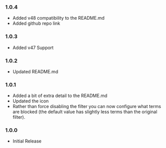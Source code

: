 ### 1.0.4

- Added v48 compatibility to the README.md
- Added github repo link

### 1.0.3

- Added v47 Support

### 1.0.2

- Updated README.md

### 1.0.1

- Added a bit of extra detail to the README.md
- Updated the icon
- Rather than force disabling the filter you can now configure what terms are blocked (the default value has slightly less terms than the original filter).

### 1.0.0

- Initial Release

